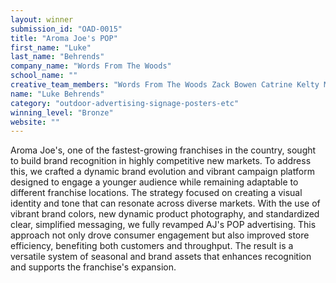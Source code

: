 ```yaml
---
layout: winner
submission_id: "OAD-0015"
title: "Aroma Joe's POP"
first_name: "Luke"
last_name: "Behrends"
company_name: "Words From The Woods"
school_name: ""
creative_team_members: "Words From The Woods Zack Bowen Catrine Kelty Mat Thorne Jeff Griecci James Ledue Max Armstrong Maine Studio Works"
name: "Luke Behrends"
category: "outdoor-advertising-signage-posters-etc"
winning_level: "Bronze"
website: ""
---
```


Aroma Joe's, one of the fastest-growing franchises in the country, sought to build brand recognition in highly competitive new markets. To address this, we crafted a dynamic brand evolution and vibrant campaign platform designed to engage a younger audience while remaining adaptable to different franchise locations. The strategy focused on creating a visual identity and tone that can resonate across diverse markets. With the use of vibrant brand colors, new dynamic product photography, and standardized clear, simplified messaging, we fully revamped AJ's POP advertising. This approach not only drove consumer engagement but also improved store efficiency, benefiting both customers and throughput. The result is a versatile system of seasonal and brand assets that enhances recognition and supports the franchise's expansion.
